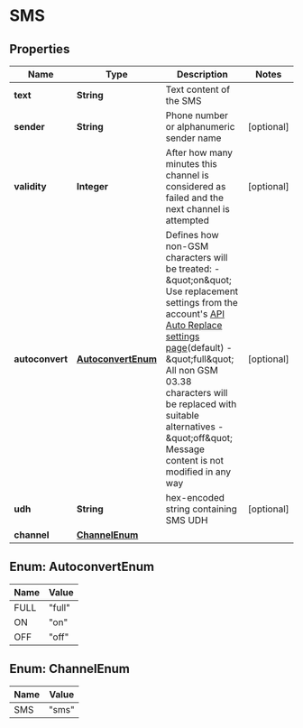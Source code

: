 
# SMS

## Properties
Name | Type | Description | Notes
------------ | ------------- | ------------- | -------------
**text** | **String** | Text content of the SMS | 
**sender** | **String** | Phone number or alphanumeric sender name |  [optional]
**validity** | **Integer** | After how many minutes this channel is considered as failed and the next channel is attempted |  [optional]
**autoconvert** | [**AutoconvertEnum**](#AutoconvertEnum) | Defines how non-GSM characters will be treated:    - \&quot;on\&quot; Use replacement settings from the account&#39;s [API Auto Replace settings page](https://dashboard.messente.com/api-settings/auto-replace)(default)   - \&quot;full\&quot; All non GSM 03.38 characters will be replaced with suitable alternatives   - \&quot;off\&quot; Message content is not modified in any way |  [optional]
**udh** | **String** | hex-encoded string containing SMS UDH |  [optional]
**channel** | [**ChannelEnum**](#ChannelEnum) |  | 


<a name="AutoconvertEnum"></a>
## Enum: AutoconvertEnum
Name | Value
---- | -----
FULL | &quot;full&quot;
ON | &quot;on&quot;
OFF | &quot;off&quot;


<a name="ChannelEnum"></a>
## Enum: ChannelEnum
Name | Value
---- | -----
SMS | &quot;sms&quot;



